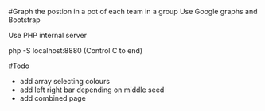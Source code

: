#Graph the postion in a pot of each team in a group
Use Google graphs and Bootstrap

Use PHP internal server

 php -S localhost:8880 
(Control C to end)


#Todo
* add array selecting colours
* add left right bar depending on middle seed
* add combined page

